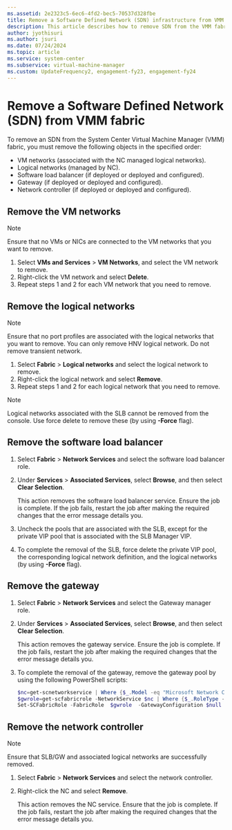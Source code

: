 ```yaml
---
ms.assetid: 2e2323c5-6ec6-4fd2-bec5-70537d328fbe
title: Remove a Software Defined Network (SDN) infrastructure from VMM
description: This article describes how to remove SDN from the VMM fabric.
author: jyothisuri
ms.author: jsuri
ms.date: 07/24/2024
ms.topic: article
ms.service: system-center
ms.subservice: virtual-machine-manager
ms.custom: UpdateFrequency2, engagement-fy23, engagement-fy24
---
```


# Remove a Software Defined Network (SDN) from VMM fabric



To remove an SDN from the System Center Virtual Machine Manager (VMM) fabric, you must remove the following objects in the specified order:

- VM networks (associated with the NC managed logical networks).
- Logical networks (managed by NC).
- Software load balancer (if deployed or deployed and configured).
- Gateway (if deployed or deployed and configured).
- Network controller (if deployed or deployed and configured).

## Remove the VM networks

> [!NOTE]
> Ensure that no VMs or NICs are connected to the VM networks that you want to remove.
>

1. Select **VMs and Services** > **VM Networks**, and select the VM network to remove.
2. Right-click the VM network and select **Delete**.
3. Repeat steps 1 and 2 for each VM network that you need to remove.

## Remove the logical networks

> [!NOTE]
> Ensure that no port profiles are associated with the logical networks that you want to remove. You can only remove HNV logical network. Do not remove transient network.
>

1. Select **Fabric** > **Logical networks** and select the logical network to remove.
2. Right-click the logical network and select **Remove**.
3. Repeat steps 1 and 2 for each logical network that you need to remove.

> [!NOTE]
> Logical networks associated with the SLB cannot be removed from the console. Use force delete to remove these (by using **-Force** flag).
>

## Remove the software load balancer

1. Select **Fabric** > **Network Services** and select the software load balancer role.
2. Under **Services** > **Associated Services**, select **Browse**, and then select **Clear Selection**.

    This action removes the software load balancer service. Ensure the job is complete. If the job fails, restart the job after making the required changes that the error message details you.
3. Uncheck the pools that are associated with the SLB, except for the private VIP pool that is associated with the SLB Manager VIP.
4. To complete the removal of the SLB, force delete the private VIP pool, the corresponding logical network definition, and the logical networks (by using **-Force** flag).

## Remove the gateway

1. Select **Fabric** > **Network Services** and select the Gateway manager role.
2. Under **Services** > **Associated Services**, select **Browse**, and then select **Clear Selection**.

    This action removes the gateway service. Ensure the job is complete. If the job fails, restart the job after making the required changes that the error message details you.
3. To complete the removal of the gateway, remove the gateway pool by using the following PowerShell scripts:

    ```powershell
    $nc=get-scnetworkservice | Where {$_.Model -eq "Microsoft Network Controller"}
    $gwrole=get-scfabricrole -NetworkService $nc | Where {$_.RoleType -eq "Gateway"}
    Set-SCFabricRole -FabricRole  $gwrole  -GatewayConfiguration $null
    ```

## Remove the network controller

> [!NOTE]
> Ensure that SLB/GW and associated logical networks are successfully removed.
>

1. Select **Fabric** > **Network Services** and select the network controller.
2. Right-click the NC and select **Remove**.

    This action removes the NC service. Ensure that the job is complete. If the job fails, restart the job after making the required changes that the error message details you.
